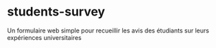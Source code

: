 # students-survey
Un formulaire web simple pour recueillir les avis des étudiants sur leurs expériences universitaires

